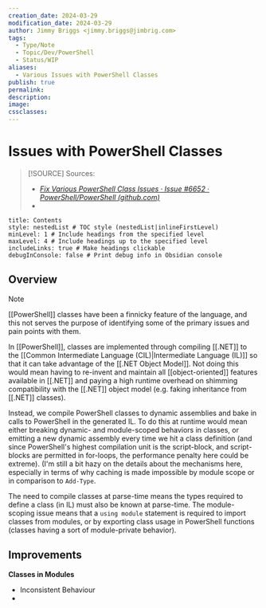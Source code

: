 ```yaml
---
creation_date: 2024-03-29
modification_date: 2024-03-29
author: Jimmy Briggs <jimmy.briggs@jimbrig.com>
tags:
  - Type/Note
  - Topic/Dev/PowerShell
  - Status/WIP
aliases:
  - Various Issues with PowerShell Classes
publish: true
permalink:
description:
image:
cssclasses:
---
```


# Issues with PowerShell Classes

> [!SOURCE] Sources:
> - *[Fix Various PowerShell Class Issues · Issue #6652 · PowerShell/PowerShell (github.com)](https://github.com/PowerShell/PowerShell/issues/6652)*
> - 

```table-of-contents
title: Contents 
style: nestedList # TOC style (nestedList|inlineFirstLevel)
minLevel: 1 # Include headings from the specified level
maxLevel: 4 # Include headings up to the specified level
includeLinks: true # Make headings clickable
debugInConsole: false # Print debug info in Obsidian console
```

## Overview

> [!NOTE]
> [[PowerShell]] classes have been a finnicky feature of the language, and this not serves the purpose of identifying some of the primary issues and pain points with them.

In [[PowerShell]], classes are implemented through compiling [[.NET]] to the [[Common Intermediate Language (CIL)|Intermediate Language (IL)]] so that it can take advantage of the [[.NET Object Model]]. Not doing this would mean having to re-invent and maintain all [[object-oriented]] features available in [[.NET]] and paying a high runtime overhead on shimming compatibility with the [[.NET]] object model (e.g. faking inheritance from [[.NET]] classes).

Instead, we compile PowerShell classes to dynamic assemblies and bake in calls to PowerShell in the generated IL. To do this at runtime would mean either breaking dynamic- and module-scoped behaviors in classes, or emitting a new dynamic assembly every time we hit a class definition (and since PowerShell's highest compilation unit is the script-block, and script-blocks are permitted in for-loops, the performance penalty here could be extreme). (I'm still a bit hazy on the details about the mechanisms here, especially in terms of why caching is made impossible by module scope or in comparison to `Add-Type`.

The need to compile classes at parse-time means the types required to define a class (in IL) must also be known at parse-time. The module-scoping issue means that a `using module` statement is required to import classes from modules, or by exporting class usage in PowerShell functions (classes having a sort of module-private behavior).

## Improvements

**Classes in Modules**

- Inconsistent Behaviour
- 